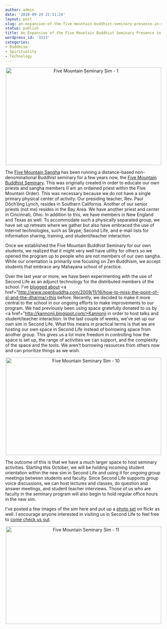 ```yaml
---
author: admin
date: '2010-09-24 21:11:24'
layout: post
slug: an-expansion-of-the-five-mountain-buddhist-seminary-presence-in-second-life
status: publish
title: An Expansion of the Five Mountain Buddhist Seminary Presence in Second Life
wordpress_id: '3313'
categories:
- Buddhism
- Spirituality
- Technology
---
```

<p style="text-align: center"><a href="http://www.flickr.com/photos/albill/5021316933/" title="Five Mountain Seminary Sim - 1 by albill, on Flickr"><img src="https://farm5.static.flickr.com/4084/5021316933_87c2681420.jpg" width="500" height="313" alt="Five Mountain Seminary Sim - 1" /></a></p>

The <a href="http://www.fivemountain.org/">Five Mountain Sangha</a> has been running a distance-based non-denominational Buddhist seminary for a few years now, the <a href="http://www.five-mountain.org">Five Mountain Buddhist Seminary</a>. This was originally created in order to educate our own priests and sangha members (I am an ordained priest within the Five Mountain Order). This was necessary because we do not have a single primary physical center of activity. Our presiding teacher, Rev. Paul Dōch’ŏng Lynch, resides in Southern California. Another of our senior priests (not me) resides in the Bay Area. We have another priest and center in Cincinnati, Ohio. In addition to this, we have members in New England and Texas as well. To accommodate such a physically separated group, we have set up retreats where we gather but also have embraced the use of Internet technologies, such as Skype, Second Life, and e-mail lists for information sharing, training, and student/teacher interaction. 

Once we established the Five Mountain Buddhist Seminary for our own students, we realized that it might very well have utility for others so we opened the program up to people who are not members of our own sangha. While our orientation is primarily one focusing on Zen Buddhism, we accept students that embrace any Mahayana school of practice. 

Over the last year or more, we have been experimenting with the use of Second Life as an adjunct technology for the distributed members of the school. I've <a href="http://www.openbuddha.com/2009/10/16/the-dharma-of-second-life/">blogged about</a> <a href="http://www.openbuddha.com/2009/11/16/how-to-miss-the-point-of-sl-and-the-dharma/>this before</a>. Recently, we decided to make it more central to the school in our ongoing efforts to make improvements to our program. We had previously been using space gratefully donated to us by <a href="http://kannonji.blogspot.com/>Kannonji</a> in order to host talks and student/teacher interaction. In the last couple of weeks, we've set up our own sim in Second Life. What this means in practical terms is that we are hosting our own space in Second Life instead of borrowing space from another group. This gives us a lot more freedom in controlling how the space is set up, the range of activities we can support, and the complexity of the space and the tools. We aren't borrowing resources from others now and can prioritize things as we wish.

<p style="text-align: center"><a href="http://www.flickr.com/photos/albill/5021317529/" title="Five Mountain Seminary Sim - 10 by albill, on Flickr"><img src="https://farm5.static.flickr.com/4131/5021317529_30f632c46e.jpg" width="500" height="313" alt="Five Mountain Seminary Sim - 10" /></a></p>

The outcome of this is that we have a much larger space to host seminary activities. Starting this October, we will be holding incoming student orientation within the new sim in Second Life and using it for ongoing group meetings between students and faculty. Since Second Life supports group voice discussions, we can host lectures and classes, do question and answer meetings, and student teacher interviews. Those of us who are faculty in the seminary program will also begin to hold regular office hours in the new sim.

I've posted a few images of the sim here and put up a <a href="http://www.flickr.com/photos/albill/sets/72157624902853011/">photo set</a> on flickr as well. I encourage anyone interested in visiting us in Second Life to feel free to <a href="http://slurl.com/secondlife/Five%20Mountain/121/106/22">come check us out</a>.

<p style="text-align: center"><a href="http://www.flickr.com/photos/albill/5021924510/" title="Five Mountain Seminary Sim - 11 by albill, on Flickr"><img src="https://farm5.static.flickr.com/4106/5021924510_7c7773db47.jpg" width="500" height="313" alt="Five Mountain Seminary Sim - 11" /></a></p>
